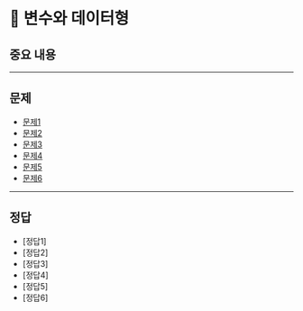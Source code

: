 # 📘 변수와 데이터형

## 중요 내용
>
------------------------------------
## 문제
- [문제1](#정답1)
- [문제2](#정답2)
- [문제3](#정답3)
- [문제4](#정답4)
- [문제5](#정답5)
- [문제6](#정답6)

-------------------------------------------

## 정답
- [정답1]
- [정답2]
- [정답3]
- [정답4]
- [정답5]
- [정답6]

